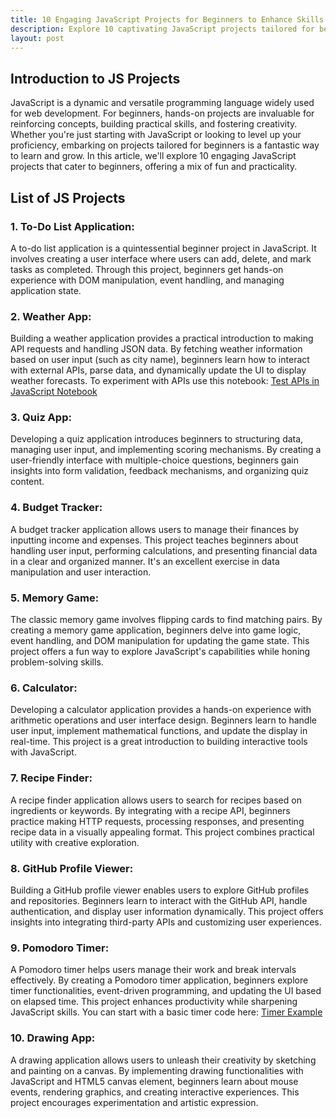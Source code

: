 ```yaml
---
title: 10 Engaging JavaScript Projects for Beginners to Enhance Skills and Creativity
description: Explore 10 captivating JavaScript projects tailored for beginners, designed to reinforce fundamental concepts and ignite creativity. From building a to-do list app to crafting a drawing tool, these projects offer hands-on experience in DOM manipulation, API integration, and interactive web development.
layout: post
---
```


## Introduction to JS Projects
JavaScript is a dynamic and versatile programming language widely used for web development. For beginners, hands-on projects are invaluable for reinforcing concepts, building practical skills, and fostering creativity. Whether you're just starting with JavaScript or looking to level up your proficiency, embarking on projects tailored for beginners is a fantastic way to learn and grow. In this article, we'll explore 10 engaging JavaScript projects that cater to beginners, offering a mix of fun and practicality.

## List of JS Projects

### 1. To-Do List Application:
A to-do list application is a quintessential beginner project in JavaScript. It involves creating a user interface where users can add, delete, and mark tasks as completed. Through this project, beginners get hands-on experience with DOM manipulation, event handling, and managing application state.

### 2. Weather App:
Building a weather application provides a practical introduction to making API requests and handling JSON data. By fetching weather information based on user input (such as city name), beginners learn how to interact with external APIs, parse data, and dynamically update the UI to display weather forecasts. To experiment with APIs use this notebook: [Test APIs in JavaScript Notebook](https://app.scribbler.live/?jsnb=examples/API-Testing.jsnb)

### 3. Quiz App:
Developing a quiz application introduces beginners to structuring data, managing user input, and implementing scoring mechanisms. By creating a user-friendly interface with multiple-choice questions, beginners gain insights into form validation, feedback mechanisms, and organizing quiz content.

### 4. Budget Tracker:
A budget tracker application allows users to manage their finances by inputting income and expenses. This project teaches beginners about handling user input, performing calculations, and presenting financial data in a clear and organized manner. It's an excellent exercise in data manipulation and user interaction.

### 5. Memory Game:
The classic memory game involves flipping cards to find matching pairs. By creating a memory game application, beginners delve into game logic, event handling, and DOM manipulation for updating the game state. This project offers a fun way to explore JavaScript's capabilities while honing problem-solving skills.

### 6. Calculator:
Developing a calculator application provides a hands-on experience with arithmetic operations and user interface design. Beginners learn to handle user input, implement mathematical functions, and update the display in real-time. This project is a great introduction to building interactive tools with JavaScript.

### 7. Recipe Finder:
A recipe finder application allows users to search for recipes based on ingredients or keywords. By integrating with a recipe API, beginners practice making HTTP requests, processing responses, and presenting recipe data in a visually appealing format. This project combines practical utility with creative exploration.

### 8. GitHub Profile Viewer:
Building a GitHub profile viewer enables users to explore GitHub profiles and repositories. Beginners learn to interact with the GitHub API, handle authentication, and display user information dynamically. This project offers insights into integrating third-party APIs and customizing user experiences.

### 9. Pomodoro Timer:
A Pomodoro timer helps users manage their work and break intervals effectively. By creating a Pomodoro timer application, beginners explore timer functionalities, event-driven programming, and updating the UI based on elapsed time. This project enhances productivity while sharpening JavaScript skills. You can start with a basic timer code here: [Timer Example](https://app.scribbler.live/#./examples/Timer.jsnb)

### 10. Drawing App:
A drawing application allows users to unleash their creativity by sketching and painting on a canvas. By implementing drawing functionalities with JavaScript and HTML5 canvas element, beginners learn about mouse events, rendering graphics, and creating interactive experiences. This project encourages experimentation and artistic expression.

